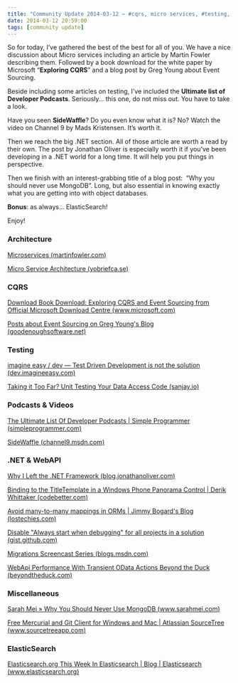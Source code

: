 ```yaml
---
title: "Community Update 2014-03-12 – #cqrs, micro services, #testing, #podcast, #sidewaffle, #dotnet and more"
date: 2014-03-12 20:59:00
tags: [community update]
---
```


So for today, I&rsquo;ve gathered the best of the best for all of you. We have a nice discussion about Micro services including an article by Martin Fowler describing them. Followed by a book download for the white paper by Microsoft &ldquo;**Exploring CQRS**&rdquo; and a blog post by Greg Young about Event Sourcing.

Beside including some articles on testing, I&rsquo;ve included the **Ultimate list of Developer Podcasts**. Seriously&hellip; this one, do not miss out. You have to take a look.

Have you seen **SideWaffle**? Do you even know what it is? No? Watch the video on Channel 9 by Mads Kristensen. It&rsquo;s worth it.

Then we reach the big .NET section. All of those article are worth a read by their own. The post by Jonathan Oliver is especially worth it if you&rsquo;ve been developing in a .NET world for a long time. It will help you put things in perspective.

Then we finish with an interest-grabbing title of a blog post:&nbsp; &ldquo;Why you should never use MongoDB&rdquo;. Long, but also essential in knowing exactly what you are getting into with object databases.

**Bonus**: as always&hellip; ElasticSearch!

Enjoy!

### Architecture

[Microservices (martinfowler.com)](http://martinfowler.com/articles/microservices.html#OrganizedAroundBusinessCapabilities)

[Micro Service Architecture (yobriefca.se)](http://yobriefca.se/blog/2013/04/29/micro-service-architecture/)

### CQRS

[Download Book Download: Exploring CQRS and Event Sourcing from Official Microsoft Download Centre (www.microsoft.com)](http://www.microsoft.com/en-au/download/details.aspx?&amp;id=34774)

[Posts about Event Sourcing on Greg Young's Blog (goodenoughsoftware.net)](http://goodenoughsoftware.net/tag/event-sourcing/)

### Testing

[imagine easy / dev &mdash; Test Driven Development is not the solution (dev.imagineeasy.com)](http://dev.imagineeasy.com/post/79356891740/test-driven-development-is-not-the-solution)

[Taking it Too Far? Unit Testing Your Data Access Code (sanjay.io)](http://sanjay.io/2014/03/unit-tests-taking-it-too-far/)

### Podcasts &amp; Videos

[The Ultimate List Of Developer Podcasts | Simple Programmer (simpleprogrammer.com)](http://simpleprogrammer.com/2014/03/10/ultimate-list-developer-podcasts/)

[SideWaffle (channel9.msdn.com)](http://channel9.msdn.com/Shows/Visual-Studio-Toolbox/SideWaffle)

### .NET &amp; WebAPI

[Why I Left the .NET Framework (blog.jonathanoliver.com)](http://blog.jonathanoliver.com/why-i-left-dot-net/)

[Binding to the TitleTemplate in a Windows Phone Panorama Control | Derik Whittaker (codebetter.com)](http://codebetter.com/derikwhittaker/2014/03/12/binding-to-the-titletemplate-in-a-windows-phone-panorama-control/)

[Avoid many-to-many mappings in ORMs | Jimmy Bogard's Blog (lostechies.com)](http://lostechies.com/jimmybogard/2014/03/12/avoid-many-to-many-mappings-in-orms/)

[Disable "Always start when debugging" for all projects in a solution (gist.github.com)](https://gist.github.com/marcind/9512656)

[Migrations Screencast Series (blogs.msdn.com)](http://blogs.msdn.com/b/adonet/archive/2014/03/12/migrations-screencast-series.aspx)

[WebApi Performance With Transient OData Actions Beyond the Duck (beyondtheduck.com)](http://beyondtheduck.com/webapi-performance-with-transient-odata-actions/)

### Miscellaneous

[Sarah Mei &raquo; Why You Should Never Use MongoDB (www.sarahmei.com)](http://www.sarahmei.com/blog/2013/11/11/why-you-should-never-use-mongodb/)

[Free Mercurial and Git Client for Windows and Mac | Atlassian SourceTree (www.sourcetreeapp.com)](http://www.sourcetreeapp.com/)

### ElasticSearch

[Elasticsearch.org This Week In Elasticsearch | Blog | Elasticsearch (www.elasticsearch.org)](http://www.elasticsearch.org/blog/2014-03-12-this-week-in-elasticsearch/)